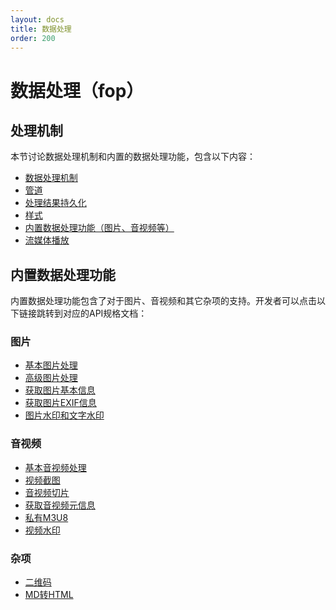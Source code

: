 ```yaml
---
layout: docs
title: 数据处理
order: 200
---
```

<a id="fop"></a>
# 数据处理（fop）

## 处理机制

本节讨论数据处理机制和内置的数据处理功能，包含以下内容：

* [数据处理机制](/docs/v6/api/overview/fop/fop.html "数据处理机制")
* [管道](/docs/v6/api/overview/fop/pipeline.html "管道")
* [处理结果持久化](/docs/v6/api/overview/fop/persistent-fop.html "处理结果持久化")
* [样式](/docs/v6/api/overview/fop/style.html "样式")
* [内置数据处理功能（图片、音视频等）](/docs/v6/api/overview/fop/builtin-fop.html "内置数据处理功能")
* [流媒体播放](/docs/v6/api/reference/fop/av/segtime.html "流媒体播放")

## 内置数据处理功能

内置数据处理功能包含了对于图片、音视频和其它杂项的支持。开发者可以点击以下链接跳转到对应的API规格文档：

### 图片

* [基本图片处理](/docs/v6/api/reference/fop/image/imageview2.html)
* [高级图片处理](/docs/v6/api/reference/fop/image/imagemogr2.html)
* [获取图片基本信息](/docs/v6/api/reference/fop/image/imageinfo.html)
* [获取图片EXIF信息](/docs/v6/api/reference/fop/image/exif.html)
* [图片水印和文字水印](/docs/v6/api/reference/fop/image/watermark.html)

### 音视频

* [基本音视频处理](/docs/v6/api/reference/fop/av/avthumb.html)
* [视频截图](/docs/v6/api/reference/fop/av/vframe.html)
* [音视频切片](/docs/v6/api/reference/fop/av/segtime.html)
* [获取音视频元信息](/docs/v6/api/reference/fop/av/avinfo.html)
* [私有M3U8](/docs/v6/api/reference/fop/av/pm3u8.html)
* [视频水印](/docs/v6/api/reference/fop/av/video-watermark.html)

### 杂项

* [二维码](/docs/v6/api/reference/fop/qrcode.html)
* [MD转HTML](/docs/v6/api/reference/fop/md2html.html)
